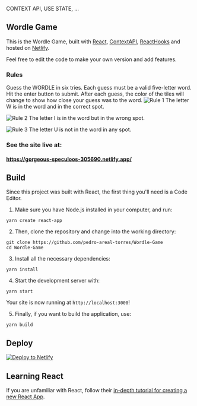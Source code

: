 CONTEXT API, USE STATE, ...


## Wordle Game
This is the Wordle Game, built with [React](https://reactjs.org/), [ContextAPI](https://reactjs.org/docs/context.html), [ReactHooks](https://reactjs.org/docs/hooks-intro.html) and hosted on [Netlify](https://www.netlify.com/).

Feel free to edit the code to make your own version and add features.

### Rules
Guess the WORDLE in six tries. Each guess must be a valid five-letter word. Hit the enter button to submit. After each guess, the color of the tiles will change to show how close your guess was to the word.
![Rule 1](https://i.imgur.com/UKTwJLK.png)
The letter W is in the word and in the correct spot.

![Rule 2](https://i.imgur.com/8DMQsN7.png)
The letter I is in the word but in the wrong spot.

![Rule 3](https://i.imgur.com/Br9khDg.png)
The letter U is not in the word in any spot.


### See the site live at:
#### https://gorgeous-speculoos-305690.netlify.app/

## Build
Since this project was built with React, the first thing you'll need is a Code Editor.
1. Make sure you have Node.js installed in your computer, and run:

```console
yarn create react-app
```

2. Then, clone the repository and change into the working directory:

```console
git clone https://github.com/pedro-areal-torres/Wordle-Game
cd Wordle-Game
```

3. Install all the necessary dependencies:

```console
yarn install
```

4. Start the development server with:

```console
yarn start
```
Your site is now running at `http://localhost:3000`!

5. Finally, if you want to build the application, use:

```console
yarn build
```

## Deploy

[![Deploy to Netlify](https://www.netlify.com/img/deploy/button.svg)](https://www.netlify.com/blog/2016/09/29/a-step-by-step-guide-deploying-on-netlify/)

## Learning React

If you are unfamiliar with React, follow their [in-depth tutorial for creating a new React App](https://reactjs.org/docs/create-a-new-react-app.html).